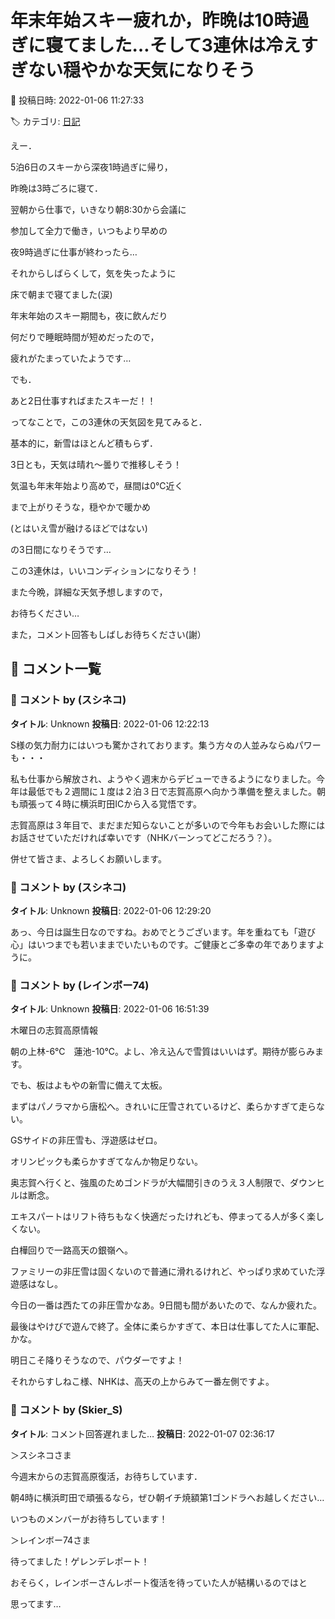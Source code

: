 # 年末年始スキー疲れか，昨晩は10時過ぎに寝てました…そして3連休は冷えすぎない穏やかな天気になりそう

📅 投稿日時: 2022-01-06 11:27:33

🏷️ カテゴリ: [日記](cc4b5682fb7b8b144980957a978653fb0.md)

えー．


5泊6日のスキーから深夜1時過ぎに帰り，


昨晩は3時ごろに寝て．


翌朝から仕事で，いきなり朝8:30から会議に


参加して全力で働き，いつもより早めの


夜9時過ぎに仕事が終わったら…





それからしばらくして，気を失ったように


床で朝まで寝てました(涙)


年末年始のスキー期間も，夜に飲んだり


何だりで睡眠時間が短めだったので，


疲れがたまっていたようです…





でも．


あと2日仕事すればまたスキーだ！！





ってなことで，この3連休の天気図を見てみると．


基本的に，新雪はほとんど積もらず．


3日とも，天気は晴れ～曇りで推移しそう！


気温も年末年始より高めで，昼間は0℃近く


まで上がりそうな，穏やかで暖かめ


(とはいえ雪が融けるほどではない)


の3日間になりそうです…





この3連休は，いいコンディションになりそう！


また今晩，詳細な天気予想しますので，


お待ちください…





また，コメント回答もしばしお待ちください(謝）

## 💬 コメント一覧

### 💬 コメント by (スシネコ)
**タイトル**: Unknown
**投稿日**: 2022-01-06 12:22:13

S様の気力耐力にはいつも驚かされております。集う方々の人並みならぬパワーも・・・



私も仕事から解放され、ようやく週末からデビューできるようになりました。今年は最低でも２週間に１度は２泊３日で志賀高原へ向かう準備を整えました。朝も頑張って４時に横浜町田ICから入る覚悟です。



志賀高原は３年目で、まだまだ知らないことが多いので今年もお会いした際にはお話させていただければ幸いです（NHKバーンってどこだろう？）。



併せて皆さま、よろしくお願いします。

### 💬 コメント by (スシネコ)
**タイトル**: Unknown
**投稿日**: 2022-01-06 12:29:20

あっ、今日は誕生日なのですね。おめでとうございます。年を重ねても「遊び心」はいつまでも若いままでいたいものです。ご健康とご多幸の年でありますように。

### 💬 コメント by (レインボー74)
**タイトル**: Unknown
**投稿日**: 2022-01-06 16:51:39

木曜日の志賀高原情報

朝の上林-6℃　蓮池-10℃。よし、冷え込んで雪質はいいはず。期待が膨らみます。

でも、板はよもやの新雪に備えて太板。

まずはパノラマから唐松へ。きれいに圧雪されているけど、柔らかすぎて走らない。

GSサイドの非圧雪も、浮遊感はゼロ。

オリンピックも柔らかすぎてなんか物足りない。

奥志賀へ行くと、強風のためゴンドラが大幅間引きのうえ３人制限で、ダウンヒルは断念。

エキスパートはリフト待ちもなく快適だったけれども、停まってる人が多く楽しくない。

白樺回りで一路高天の銀嶺へ。

ファミリーの非圧雪は固くないので普通に滑れるけれど、やっぱり求めていた浮遊感はなし。

今日の一番は西たての非圧雪かなあ。9日間も間があいたので、なんか疲れた。

最後はやけびで遊んで終了。全体に柔らかすぎて、本日は仕事してた人に軍配、かな。

明日こそ降りそうなので、パウダーですよ！

それからすしねこ様、NHKは、高天の上からみて一番左側ですよ。

### 💬 コメント by (Skier_S)
**タイトル**: コメント回答遅れました…
**投稿日**: 2022-01-07 02:36:17

＞スシネコさま

今週末からの志賀高原復活，お待ちしています．

朝4時に横浜町田で頑張るなら，ぜひ朝イチ焼額第1ゴンドラへお越しください…

いつものメンバーがお待ちしています！



＞レインボー74さま

待ってました！ゲレンデレポート！

おそらく，レインボーさんレポート復活を待っていた人が結構いるのではと

思ってます…

